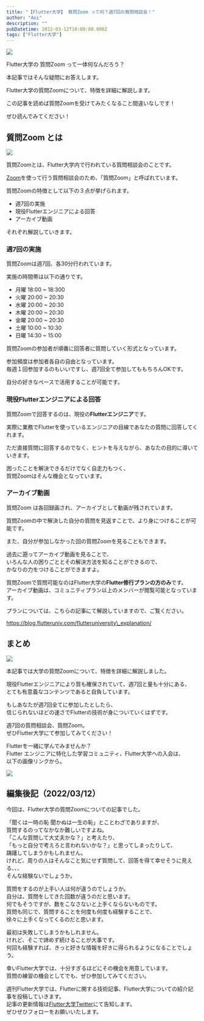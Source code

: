 ```yaml
---
title: "【Flutter大学】 質問Zoom って何？週7回の質問相談会！"
author: "Aoi"
description: ""
pubDatetime: 2022-03-12T10:00:00.000Z
tags: ["Flutter大学"]
---
```


![](https://blog.flutteruniv.com/wp-content/themes/cocoon-master/images/ojisan.png)

Flutter大学の 質問Zoom って一体何なんだろう？

本記事ではそんな疑問にお答えします。

Flutter大学の質問Zoomについて、特徴を詳細に解説します。

この記事を読めば質問Zoomを受けてみたくなること間違いなしです！

ぜひ読んでみてください！

## 質問Zoom とは

![](http://blog.flutteruniv.com/wp-content/uploads/2022/03/Meeting-1024x683.jpeg)

質問Zoomとは、Flutter大学内で行われている質問相談会のことです。

[Zoom](https://zoom.us/)を使って行う質問相談会のため、「質問Zoom」と呼ばれています。

質問Zoomの特徴として以下の３点が挙げられます。

*   週7回の実施
*   現役Flutterエンジニアによる回答
*   アーカイブ動画

それぞれ解説していきます。

### 週7回の実施

質問Zoomは週7回、各30分行われています。

実施の時間帯は以下の通りです。

*   月曜 18:00 ~ 18:300
*   火曜 20:00 ~ 20:30
*   水曜 20:00 ~ 20:30
*   木曜 20:00 ~ 20:30
*   金曜 20:00 ~ 20:30
*   土曜 10:00 ~ 10:30
*   日曜 14:30 ~ 15:00

質問Zoomの参加者が順番に回答者に質問していく形式となっています。

参加頻度は参加者各自の自由となっています。  
毎週１回参加するのもいいですし、週7回全て参加してももちろんOKです。

自分の好きなペースで活用することが可能です。

### 現役Flutterエンジニアによる回答

質問Zoomで回答するのは、現役の**Flutterエンジニア**です。

実際に業務でFlutterを使っているエンジニアの目線であなたの質問に回答してくれます。

ただ直接質問に回答するのでなく、ヒントを与えながら、あなたの目的に導いていきます。

困ったことを解決できるだけでなく自走力もつく、  
質問Zoomはそんな機会となっています。

### アーカイブ動画

質問Zoom は各回録画され、アーカイブとして動画が残されています。

質問Zoomの中で解決した自分の質問を見返すことで、より身につけることが可能です。

また、自分が参加しなかった回の質問Zoomを見ることもできます。

過去に遡ってアーカイブ動画を見ることで、  
いろんな人の困りごととその解決方法を知ることができるので、  
かなりの力をつけることができますよ。

質問Zoomで質問可能なのはFlutter大学の**Flutter修行プランの方のみ**です。  
アーカイブ動画は、コミュニティプラン以上のメンバーが閲覧可能となっています。

プランについては、こちらの記事にて解説していますので、ご覧ください。

https://blog.flutteruniv.com/flutteruniversity\_explanation/

## まとめ

![](http://blog.flutteruniv.com/wp-content/uploads/2022/03/meeting4-1024x683.jpeg)

本記事では大学の質問Zoomについて、特徴を詳細に解説しました。

現役Flutterエンジニアにより質も確保されていて、週7回と量も十分にある、  
とても有意義なコンテンツであると自負しています。

もしあなたが週7回全てに参加したとしたら、  
信じられないほどの速さでFlutterの技術が身についていくはずです。

週7回の質問相談会、質問Zoom。  
ぜひFlutter大学にて参加してみてください！

Flutterを一緒に学んでみませんか？  
Flutter エンジニアに特化した学習コミュニティ、Flutter大学への入会は、  
以下の画像リンクから。

[![](https://blog.flutteruniv.com/wp-content/uploads/2022/07/Flutter大学バナー.png)](//flutteruniv.com)

## 編集後記（2022/03/12）

今回は、Flutter大学の質問Zoomについての記事でした。

「聞くは一時の恥 聞かぬは一生の恥」とことわざでありますが、  
質問するのってなかなか難しいですよね。  
「こんな質問して大丈夫かな？」と考えたり、  
「もっと自分で考えろと言われないかな？」と思ってしまったりして、  
躊躇してしまうかもしれません。  
けれど、周りの人はそんなこと気にせず質問して、回答を得て幸せそうに見える、、、  
そんな経験ないでしょうか。

質問をするのが上手い人は何が違うのでしょうか。  
自分は、質問をしてきた回数が違うのだと思います。  
何でもそうですが、数をこなさないと上手くならないものです。  
質問も同じで、質問することを何度も何度も経験することで、  
徐々に上手くなってくるのだと思います。

最初は失敗してしまうかもしれません。  
けれど、そこで諦めず続けることが大事です。  
何回も経験すれば、きっと好きな情報を好きに得られるようになることでしょう。

幸いFlutter大学では、十分すぎるほどにその機会を用意しています。  
質問の練習の機会としてでも、ぜひ参加してみてください。

週刊Flutter大学では、Flutterに関する技術記事、Flutter大学についての紹介記事を投稿していきます。  
記事の更新情報は[Flutter大学Twitter](https://twitter.com/FlutterUniv)にて告知します。  
ぜひぜひフォローをお願いいたします。